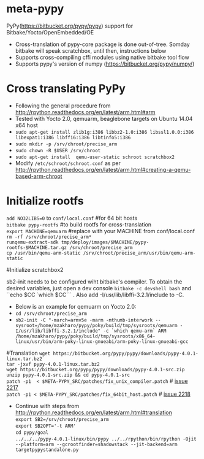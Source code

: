 # meta-pypy
 PyPy(https://bitbucket.org/pypy/pypy) support for Bitbake/Yocto/OpenEmbedded/OE
 
 * Cross-translation of pypy-core package is done out-of-tree. Somday bitbake will speak scratchbox, until then, instructions below
 * Supports cross-compiling cffi modules using native bitbake tool flow
 * Supports pypy's version of numpy (https://bitbucket.org/pypy/numpy/)
 
# Cross translating PyPy
* Following the general procedure from http://rpython.readthedocs.org/en/latest/arm.html#arm
* Tested with Yocto 2.0, qemuarm, beaglebone targets on Ubuntu 14.04 x64 host
* `sudo apt-get install zlib1g:i386 libbz2-1.0:i386 libssl1.0.0:i386 libexpat1:i386 libffi6:i386 libtinfo5:i386`
* `sudo mkdir -p /srv/chroot/precise_arm`
* `sudo chown -R $USER /srv/chroot`
* `sudo apt-get install  qemu-user-static schroot scratchbox2`
* Modify `/etc/schroot/schroot.conf` as per   http://rpython.readthedocs.org/en/latest/arm.html#creating-a-qemu-based-arm-chroot

# Initialize rootfs
`add NO32LIBS=0` to `conf/local.conf` #for 64 bit hosts  
`bitbake pypy-rootfs` #to build rootfs for cross-translation  
`export MACHINE=qemuarm`  #replace with your MACHINE from conf/local.conf  
`rm -rf /srv/chroot/precise_arm*`  
`runqemu-extract-sdk tmp/deploy/images/$MACHINE/pypy-rootfs-$MACHINE.tar.gz /srv/chroot/precise_arm`  
`cp /usr/bin/qemu-arm-static /srv/chroot/precise_arm/usr/bin/qemu-arm-static`  

#Initialize scratchbox2

sb2-init needs to be configured wiht bitbake's compiler. To obtain the desired variables, just open a dev console `bitbake -c devshell bash` and ``echo  $CC  `which $CC``` . Also add -I/usr/lib/libffi-3.2.1/include to -C.   
* Below is an example for qemuarm on Yocto 2.0:
* `cd /srv/chroot/precise_arm`  
* ``sb2-init -C "-march=armv5e -marm -mthumb-interwork --sysroot=/home/mzakharo/pypy/poky/build/tmp/sysroots/qemuarm -I/usr/lib/libffi-3.2.1/include" -c `which qemu-arm` ARM /home/mzakharo/pypy/poky/build/tmp/sysroots/x86_64-linux/usr/bin/arm-poky-linux-gnueabi/arm-poky-linux-gnueabi-gcc``

#Translation
 `wget https://bitbucket.org/pypy/pypy/downloads/pypy-4.0.1-linux.tar.bz2`  
 `tar -jxvf pypy-4.0.1-linux.tar.bz2`  
 `wget https://bitbucket.org/pypy/pypy/downloads/pypy-4.0.1-src.zip`  
 `unzip pypy-4.0.1-src.zip && cd pypy-4.0.1-src`  
 `patch -p1  < $META-PYPY_SRC/patches/fix_unix_compiler.patch` # [issue 2217]( https://bitbucket.org/pypy/pypy/issues/2217/cross-translating-cffi-modules-unable-to)  
 `patch -p1 < $META-PYPY_SRC/patches/fix_64bit_host.patch` # [issue 2218]( https://bitbucket.org/pypy/pypy/issues/2218/cross-translating-on-64-bit-host-for-arm)  
 * Continue with steps from http://rpython.readthedocs.org/en/latest/arm.html#translation  
 `export SB2=/srv/chroot/precise_arm`  
 `export SB2OPT='-t ARM'`  
 `cd pypy/goal`  
 `../../../pypy-4.0.1-linux/bin/pypy ../../rpython/bin/rpython -Ojit --platform=arm --gcrootfinder=shadowstack --jit-backend=arm targetpypystandalone.py`  
